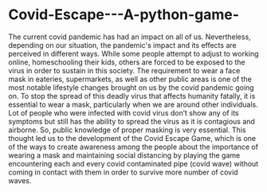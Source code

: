 # Covid-Escape---A-python-game-
The current covid pandemic has had an impact on all of us. 
Nevertheless, depending on our situation, the pandemic's impact and its effects are perceived in different ways. 
While some people attempt to adjust to working online, homeschooling their kids, others are forced to be exposed to the virus in order to sustain in this society. 
The requirement to wear a face mask in eateries, supermarkets, as well as other public areas is one of the most notable lifestyle changes brought on us by the covid pandemic going on. 
To stop the spread of this deadly virus that affects humanity fatally, it is essential to wear a mask, particularly when we are around other individuals. 
Lot of people who were infected with covid virus don’t show any of its symptoms but still has the ability to spread the virus as it is contagious and airborne. 
So, public knowledge of proper masking is very essential. This thought led us to the development of the Covid Escape Game, which is one of the ways to create awareness among the people about the importance of wearing a mask and maintaining social distancing by playing the game encountering each and every covid contaminated pipe (covid wave) without coming in contact with them in order to survive more number of covid waves.
